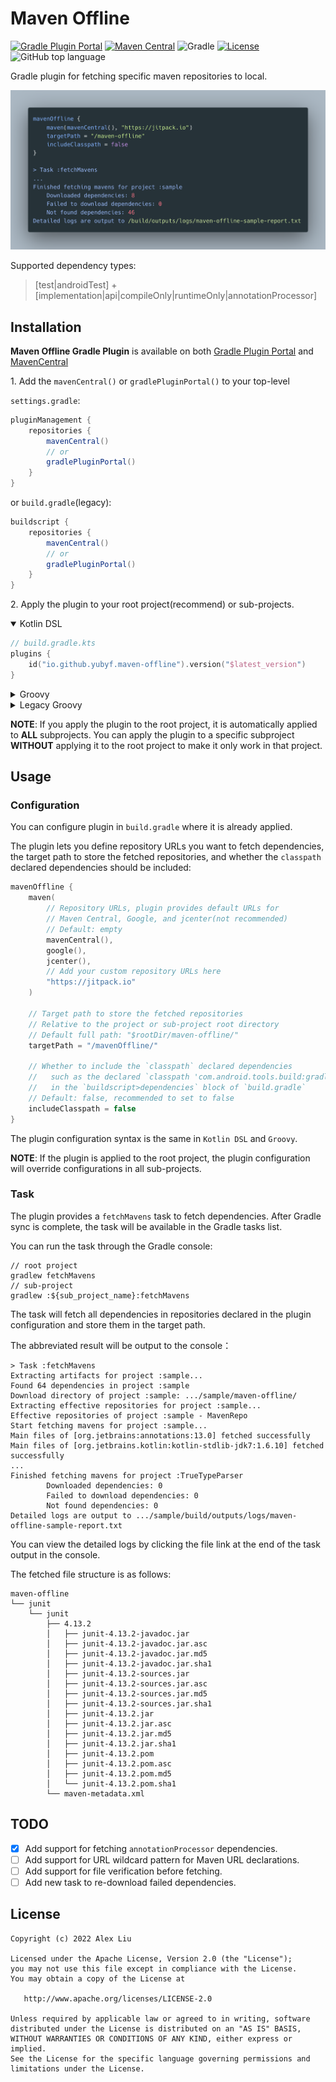 # Maven Offline

[![Gradle Plugin Portal](https://img.shields.io/gradle-plugin-portal/v/io.github.yubyf.maven-offline?label=Gradle%20Plugin%20Portal)](https://plugins.gradle.org/plugin/io.github.yubyf.maven-offline)
[![Maven Central](https://img.shields.io/maven-central/v/io.github.yubyf.mavenoffline/maven-offline-gradle-plugin?color=informational&label=Maven%20Central)](https://search.maven.org/artifact/io.github.yubyf.mavenoffline/maven-offline-gradle-plugin)
![Gradle](https://img.shields.io/badge/Gradle_Version-5--7-red.svg?style=flat)
[![License](https://img.shields.io/github/license/Yubyf/maven-offline-gradle-plugin)](https://github.com/Yubyf/maven-offline-gradle-plugin/blob/master/LICENSE)
![GitHub top language](https://img.shields.io/github/languages/top/yubyf/maven-offline-gradle-plugin)

Gradle plugin for fetching specific maven repositories to local.

![MavenOffline](doc/maven-offline-sample.png)

Supported dependency types:
> [test|androidTest]
> \+
> [implementation|api|compileOnly|runtimeOnly|annotationProcessor]

## Installation

**Maven Offline Gradle Plugin** is available on
both [Gradle Plugin Portal](https://plugins.gradle.org/plugin/io.github.yubyf.maven-offline)
and [MavenCentral](https://search.maven.org/artifact/io.github.yubyf.mavenoffline/maven-offline)

1\. Add the `mavenCentral()` or `gradlePluginPortal()` to your top-level

`settings.gradle`:

```groovy
pluginManagement {
    repositories {
        mavenCentral()
        // or
        gradlePluginPortal()
    }
}
```

or `build.gradle`(legacy):

```groovy
buildscript {
    repositories {
        mavenCentral()
        // or
        gradlePluginPortal()
    }
}
```

2\. Apply the plugin to your root project(recommend) or sub-projects.

<details open><summary>Kotlin DSL</summary>

```Kotlin
// build.gradle.kts
plugins {
    id("io.github.yubyf.maven-offline").version("$latest_version")
}
```

</details>

<details close><summary>Groovy</summary>

```groovy
// build.gradle
plugins {
    id 'io.github.yubyf.maven-offline' version '${latest_version}'
}
```

</details>

<details close><summary>Legacy Groovy</summary>

```groovy
// build.gradle
buildscript {
    //...
    dependencies {
        //...
        classpath 'io.github.yubyf.mavenoffline:maven-offline-gradle-plugin:${latest_version}'
    }
}
apply plugin: "io.github.yubyf.maven-offline"
```

</details>

**NOTE**: If you apply the plugin to the root project, it is automatically applied to **ALL** subprojects. You can apply
the plugin to a specific subproject **WITHOUT** applying it to the root project to make it only work in that project.

## Usage

### Configuration

You can configure plugin in `build.gradle` where it is already applied.

The plugin lets you define repository URLs you want to fetch dependencies, the target path to store the fetched
repositories, and whether the `classpath` declared dependencies should be included:

```Kotlin
mavenOffline {
    maven(
        // Repository URLs, plugin provides default URLs for
        // Maven Central, Google, and jcenter(not recommended)
        // Default: empty
        mavenCentral(),
        google(),
        jcenter(),
        // Add your custom repository URLs here
        "https://jitpack.io"
    )

    // Target path to store the fetched repositories
    // Relative to the project or sub-project root directory
    // Default full path: "$rootDir/maven-offline/"
    targetPath = "/mavenOffline/"

    // Whether to include the `classpath` declared dependencies
    //   such as the declared `classpath 'com.android.tools.build:gradle:x.y.z'`
    //   in the `buildscript>dependencies` block of `build.gradle`
    // Default: false, recommended to set to false
    includeClasspath = false
}
```

The plugin configuration syntax is the same in `Kotlin DSL` and `Groovy`.

**NOTE**: If the plugin is applied to the root project, the plugin configuration will override configurations in all
sub-projects.

### Task

The plugin provides a `fetchMavens` task to fetch dependencies. After Gradle sync is complete, the task will be
available in the Gradle tasks list.

You can run the task through the Gradle console:

```shell
// root project
gradlew fetchMavens
// sub-project
gradlew :${sub_project_name}:fetchMavens
```

The task will fetch all dependencies in repositories declared in the plugin configuration and store them in the target
path.

The abbreviated result will be output to the console：

```console
> Task :fetchMavens
Extracting artifacts for project :sample...
Found 64 dependencies in project :sample
Download directory of project :sample: .../sample/maven-offline/
Extracting effective repositories for project :sample...
Effective repositories of project :sample - MavenRepo
Start fetching mavens for project :sample...
Main files of [org.jetbrains:annotations:13.0] fetched successfully
Main files of [org.jetbrains.kotlin:kotlin-stdlib-jdk7:1.6.10] fetched successfully
...
Finished fetching mavens for project :TrueTypeParser
        Downloaded dependencies: 0
        Failed to download dependencies: 0
        Not found dependencies: 0
Detailed logs are output to .../sample/build/outputs/logs/maven-offline-sample-report.txt
```

You can view the detailed logs by clicking the file link at the end of the task output in the console.

The fetched file structure is as follows:

```console
maven-offline
└── junit
    └── junit
        ├── 4.13.2
        │   ├── junit-4.13.2-javadoc.jar
        │   ├── junit-4.13.2-javadoc.jar.asc
        │   ├── junit-4.13.2-javadoc.jar.md5
        │   ├── junit-4.13.2-javadoc.jar.sha1
        │   ├── junit-4.13.2-sources.jar
        │   ├── junit-4.13.2-sources.jar.asc
        │   ├── junit-4.13.2-sources.jar.md5
        │   ├── junit-4.13.2-sources.jar.sha1
        │   ├── junit-4.13.2.jar
        │   ├── junit-4.13.2.jar.asc
        │   ├── junit-4.13.2.jar.md5
        │   ├── junit-4.13.2.jar.sha1
        │   ├── junit-4.13.2.pom
        │   ├── junit-4.13.2.pom.asc
        │   ├── junit-4.13.2.pom.md5
        │   └── junit-4.13.2.pom.sha1
        └── maven-metadata.xml
```

## TODO

- [x] Add support for fetching `annotationProcessor` dependencies.
- [ ] Add support for URL wildcard pattern for Maven URL declarations.
- [ ] Add support for file verification before fetching.
- [ ] Add new task to re-download failed dependencies.

## License

    Copyright (c) 2022 Alex Liu

    Licensed under the Apache License, Version 2.0 (the "License");
    you may not use this file except in compliance with the License.
    You may obtain a copy of the License at

       http://www.apache.org/licenses/LICENSE-2.0

    Unless required by applicable law or agreed to in writing, software
    distributed under the License is distributed on an "AS IS" BASIS,
    WITHOUT WARRANTIES OR CONDITIONS OF ANY KIND, either express or implied.
    See the License for the specific language governing permissions and
    limitations under the License.
